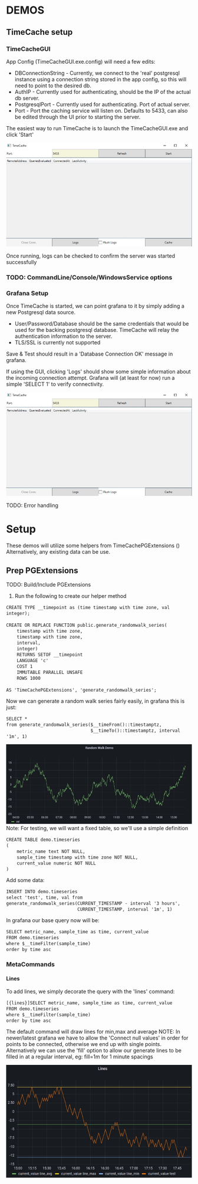 # DEMOS

## TimeCache setup

### TimeCacheGUI

App Config (TimeCacheGUI.exe.config) will need a few edits:
* DBConnectionString - Currently, we connect to the 'real' postgresql instance using a connection string stored in the app config, so this will need to
point to the desired db.
* AuthIP - Currently used for authenticating, should be the IP of the actual db server.
* PostgresqlPort - Currently used for authenticating. Port of actual server.
* Port - Port the caching service will listen on. Defaults to 5433, can also be edited through the UI prior to starting the server.

The easiest way to run TimeCache is to launch the TimeCacheGUI.exe and click 'Start'

![UI](images/TimeCacheGUI_Home.jpg)

Once running, logs can be checked to confirm the server was started successfully

### TODO: CommandLine/Console/WindowsService options

### Grafana Setup

Once TimeCache is started, we can point grafana to it by simply adding a new Postgresql data source.

* User/Password/Database should be the same credentials that would be used for the backing postgresql database. TimeCache will relay
the authentication information to the server.
* TLS/SSL is currently not supported

Save & Test should result in a 'Database Connection OK' message in grafana.

If using the GUI, clicking 'Logs' should show some simple information about the incoming connection attempt.
Grafana will (at least for now) run a simple 'SELECT 1' to verify connectivity.

![UI](images/TimeCacheGUI_Home.jpg)


TODO: Error handling

# Setup
These demos will utilize some helpers from TimeCachePGExtensions ()
Alternatively, any existing data can be use.

## Prep PGExtensions

TODO: Build/Include PGExtensions

1) Run the following to create our helper method
```
CREATE TYPE __timepoint as (time timestamp with time zone, val integer);

CREATE OR REPLACE FUNCTION public.generate_randomwalk_series(
	timestamp with time zone,
	timestamp with time zone,
	interval,
	integer)
    RETURNS SETOF __timepoint 
    LANGUAGE 'c'
    COST 1
    IMMUTABLE PARALLEL UNSAFE
    ROWS 1000

AS 'TimeCachePGExtensions', 'generate_randomwalk_series';

```
Now we can generate a random walk series fairly easily, in grafana this is just:
```
SELECT * 
from generate_randomwalk_series($__timeFrom()::timestamptz, 
                                $__timeTo()::timestamptz, interval '1m', 1)
```
![RWALK](images/randomwalk.jpg)
Note: For testing, we will want a fixed table, so we'll use a simple definition
```
CREATE TABLE demo.timeseries
(
    metric_name text NOT NULL,
    sample_time timestamp with time zone NOT NULL,
    current_value numeric NOT NULL
)
```
Add some data: 
```
INSERT INTO demo.timeseries
select 'test', time, val from
generate_randomwalk_series(CURRENT_TIMESTAMP - interval '3 hours', 
                           CURRENT_TIMESTAMP, interval '1m', 1)
```

In grafana our base query now will be:

```
SELECT metric_name, sample_time as time, current_value
FROM demo.timeseries
where $__timeFilter(sample_time)
order by time asc 
```

### MetaCommands
#### Lines
To add lines, we simply decorate the query with the 'lines' command:
```
[{lines}]SELECT metric_name, sample_time as time, current_value
FROM demo.timeseries
where $__timeFilter(sample_time)
order by time asc 
```
The default command will draw lines for min,max and average
NOTE: In newer/latest grafana we have to allow the 'Connect null values' in order for points to be connected, otherwise we end up with single points.
Alternatively we can use the 'fill' option to allow our generate lines to be filled in at a regular interval, eg: fill=1m for 1 minute spacings


![UI](images/Meta_Lines.jpg)
